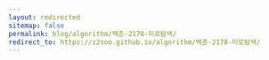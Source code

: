 ```yaml
---
layout: redirected
sitemap: false
permalink: blog/algorithm/백준-2178-미로탐색/
redirect_to: https://z2soo.github.io/algorithm/백준-2178-미로탐색/
---
```


